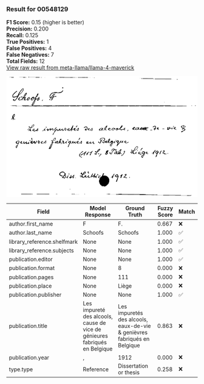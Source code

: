 ### Result for 00548129
**F1 Score:** 0.15 (higher is better)<br>**Precision:** 0.200<br>**Recall:** 0.125<br>**True Positives:** 1<br>**False Positives:** 4<br>**False Negatives:** 7<br>**Total Fields:** 12<br>[View raw result from meta-llama/llama-4-maverick](https://github.com/RISE-UNIBAS/humanities_data_benchmark/blob/main/results/2025-10-17/T0252/request_T0252_00548129.json)

<img src="https://github.com/RISE-UNIBAS/humanities_data_benchmark/blob/main/benchmarks/zettelkatalog/images/00548129.jpg?raw=true" alt="00548129" width="600px">

| Field | Model Response | Ground Truth | Fuzzy Score | Match |
|-------|----------------|--------------|-------------|-------|
| author.first_name | F | F. | 0.667 | ❌ |
| author.last_name | Schoofs | Schoofs | 1.000 | ✅ |
| library_reference.shelfmark | None | None | 1.000 | ✅ |
| library_reference.subjects | None | None | 1.000 | ✅ |
| publication.editor | None | None | 1.000 | ✅ |
| publication.format | None | 8 | 0.000 | ❌ |
| publication.pages | None | 111 | 0.000 | ❌ |
| publication.place | None | Liège | 0.000 | ❌ |
| publication.publisher | None | None | 1.000 | ✅ |
| publication.title | Les impureté des alcools, cause de vice de génieures fabriqués en Belgique | Les impuretés des alcools, eaux-de-vie & genièvres fabriqués en Belgique | 0.863 | ❌ |
| publication.year | ,  | 1912 | 0.000 | ❌ |
| type.type | Reference | Dissertation or thesis | 0.258 | ❌ |
